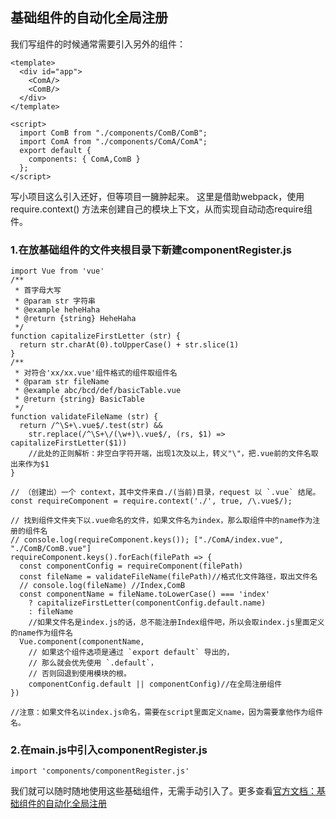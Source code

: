 ## 基础组件的自动化全局注册
我们写组件的时候通常需要引入另外的组件：
```
<template>
  <div id="app">
    <ComA/>
    <ComB/>
  </div>
</template>

<script>
  import ComB from "./components/ComB/ComB";
  import ComA from "./components/ComA/ComA";
  export default {
    components: { ComA,ComB }
  };
</script>
```
写小项目这么引入还好，但等项目一臃肿起来。 这里是借助webpack，使用 require.context() 方法来创建自己的模块上下文，从而实现自动动态require组件。

### 1.在放基础组件的文件夹根目录下新建componentRegister.js
```
import Vue from 'vue'
/**
 * 首字母大写
 * @param str 字符串
 * @example heheHaha
 * @return {string} HeheHaha
 */
function capitalizeFirstLetter (str) {
  return str.charAt(0).toUpperCase() + str.slice(1)
}
/**
 * 对符合'xx/xx.vue'组件格式的组件取组件名
 * @param str fileName
 * @example abc/bcd/def/basicTable.vue
 * @return {string} BasicTable
 */
function validateFileName (str) {
  return /^\S+\.vue$/.test(str) &&
    str.replace(/^\S+\/(\w+)\.vue$/, (rs, $1) => capitalizeFirstLetter($1))
    //此处的正则解析：非空白字符开端，出现1次及以上，转义"\"，把.vue前的文件名取出来作为$1
}

// （创建出）一个 context，其中文件来自./(当前)目录，request 以 `.vue` 结尾。
const requireComponent = require.context('./', true, /\.vue$/);

// 找到组件文件夹下以.vue命名的文件，如果文件名为index，那么取组件中的name作为注册的组件名
// console.log(requireComponent.keys()); ["./ComA/index.vue", "./ComB/ComB.vue"]
requireComponent.keys().forEach(filePath => {
  const componentConfig = requireComponent(filePath)
  const fileName = validateFileName(filePath)//格式化文件路径，取出文件名
  // console.log(fileName) //Index,ComB
  const componentName = fileName.toLowerCase() === 'index'
    ? capitalizeFirstLetter(componentConfig.default.name)
    : fileName
    //如果文件名是index.js的话，总不能注册Index组件吧，所以会取index.js里面定义的name作为组件名
  Vue.component(componentName, 
    // 如果这个组件选项是通过 `export default` 导出的，
    // 那么就会优先使用 `.default`，
    // 否则回退到使用模块的根。
    componentConfig.default || componentConfig)//在全局注册组件
})

//注意：如果文件名以index.js命名，需要在script里面定义name，因为需要拿他作为组件名。
```

### 2.在main.js中引入componentRegister.js
```
import 'components/componentRegister.js'
```
我们就可以随时随地使用这些基础组件，无需手动引入了。更多查看[官方文档：基础组件的自动化全局注册](https://cn.vuejs.org/v2/guide/components-registration.html#%E5%9F%BA%E7%A1%80%E7%BB%84%E4%BB%B6%E7%9A%84%E8%87%AA%E5%8A%A8%E5%8C%96%E5%85%A8%E5%B1%80%E6%B3%A8%E5%86%8C)